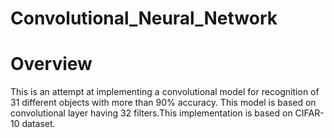 # Convolutional_Neural_Network

# Overview

This is an attempt at implementing a convolutional model for recognition of 31 different objects with more than 90% accuracy. This model is based on convolutional layer having 32 filters.This implementation is based on CIFAR-10 dataset.
